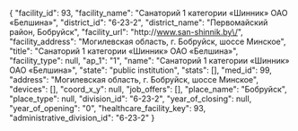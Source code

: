 {
    "facility_id": 93,
    "facility_name": "Санаторий 1 категории «Шинник» ОАО «Белшина»",
    "district_id": "6-23-2",
    "district_name": "Первомайский район, Бобруйск",
    "facility_url": "http:\/\/www.san-shinnik.by\/",
    "facility_address": "Могилевская область, г. Бобруйск, шоссе Минское",
    "title": "Санаторий 1 категории «Шинник» ОАО «Белшина»",
    "facility_type": null,
    "ap_1": "1",
    "name": "Санаторий 1 категории «Шинник» ОАО «Белшина»",
    "state": "public institution",
    "stats": [],
    "med_id": 99,
    "address": "Могилевская область, г. Бобруйск, шоссе Минское",
    "devices": [],
    "coord_x_y": null,
    "job_offers": [],
    "place_name": "Бобруйск",
    "place_type": null,
    "division_id": "6-23-2",
    "year_of_closing": null,
    "year_of_opening": "0",
    "healthcare_facility_key": 93,
    "administrative_division_id": "6-23-2"
}